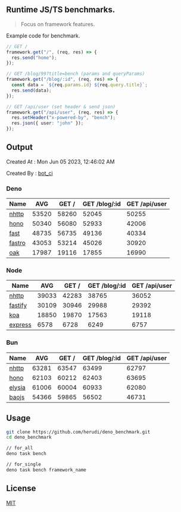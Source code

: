 ## Runtime JS/TS benchmarks.

> Focus on framework features.

Example code for benchmark.
```ts
// GET /
framework.get("/", (req, res) => {
  res.send("home");
});

// GET /blog/99?title=bench (params and queryParams)
framework.get("/blog/:id", (req, res) => {
  const data = `${req.params.id} ${req.query.title}`;
  res.send(data);
});

// GET /api/user (set header & send json)
framework.get("/api/user", (req, res) => {
  res.setHeader("x-powered-by", "bench");
  res.json({ user: "john" });
});
```

## Output
Created At : Mon Jun 05 2023, 12:46:02 AM

Created By : [bot_ci](https://github.com/herudi/deno_benchmarks/commits?author=github-actions%5Bbot%5D)


### Deno
|Name|AVG|GET /|GET /blog/:id|GET /api/user|
|----|----|----|----|----|
|[nhttp](https://github.com/nhttp/nhttp)|53520|58260|52045|50255|
|[hono](https://github.com/honojs/hono)|50340|56080|52933|42006|
|[fast](https://github.com/danteissaias/fast)|48735|56735|49136|40334|
|[fastro](https://github.com/fastrodev/fastro)|43053|53214|45026|30920|
|[oak](https://github.com/oakserver/oak)|17987|19116|17855|16990|
  


### Node
|Name|AVG|GET /|GET /blog/:id|GET /api/user|
|----|----|----|----|----|
|[nhttp](https://github.com/nhttp/nhttp)|39033|42283|38765|36052|
|[fastify](https://github.com/fastify/fastify)|30109|30946|29988|29392|
|[koa](https://github.com/koajs/koa)|18850|19870|17563|19118|
|[express](https://github.com/expressjs/express)|6578|6728|6249|6757|
  


### Bun
|Name|AVG|GET /|GET /blog/:id|GET /api/user|
|----|----|----|----|----|
|[nhttp](https://github.com/nhttp/nhttp)|63281|63547|63499|62797|
|[hono](https://github.com/honojs/hono)|62103|60212|62403|63695|
|[elysia](https://github.com/elysiajs/elysia)|61006|60004|60933|62080|
|[baojs](https://github.com/mattreid1/baojs)|54366|59865|56502|46731|
  



## Usage

```bash
git clone https://github.com/herudi/deno_benchmark.git
cd deno_benchmark

// for_all
deno task bench

// for_single
deno task bench framework_name
```

## License

[MIT](LICENSE)


